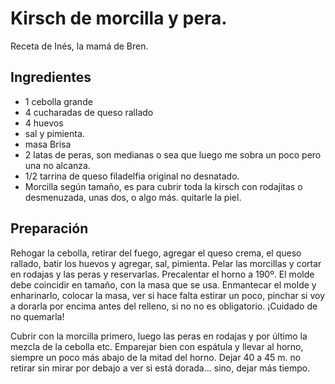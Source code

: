 # Kirsch de morcilla y pera.

Receta de Inés, la mamá de Bren.

## Ingredientes

- 1 cebolla grande 
- 4 cucharadas de queso rallado
- 4 huevos
- sal y pimienta.
- masa Brisa
- 2 latas de peras, son medianas o sea que luego me sobra un poco pero una no alcanza.
- 1/2 tarrina de queso filadelfia original no desnatado.
- Morcilla según tamaño, es para cubrir toda la kirsch con rodajitas o desmenuzada, unas dos, o algo más. quitarle la piel. 

## Preparación


Rehogar la cebolla, retirar del fuego, agregar el queso crema, el queso rallado, batir los huevos y agregar, sal, pimienta.
Pelar las morcillas y cortar en rodajas y las peras y reservarlas.
Precalentar el horno a 190º.
El molde debe coincidir en tamaño, con la masa que se usa.
Enmantecar el molde y enharinarlo, colocar la masa, ver si hace falta estirar un poco,
pinchar si voy a dorarla por encima antes del relleno, si no no es obligatorio.
¡Cuidado de no quemarla!

Cubrir con la morcilla primero, luego las peras en rodajas y por último la mezcla de la cebolla etc.
Emparejar bien con espátula y llevar al horno, siempre un poco más abajo de la mitad del horno.
Dejar 40 a 45 m.  no retirar sin mirar por debajo a ver si está dorada... sino, dejar más tiempo. 

